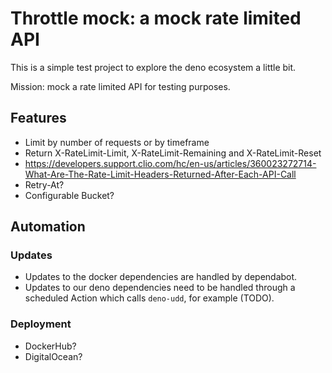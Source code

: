 # Throttle mock: a mock rate limited API

This is a simple test project to explore the deno ecosystem a little bit.

Mission: mock a rate limited API for testing purposes.

## Features

- Limit by number of requests or by timeframe
- Return X-RateLimit-Limit, X-RateLimit-Remaining and X-RateLimit-Reset
- https://developers.support.clio.com/hc/en-us/articles/360023272714-What-Are-The-Rate-Limit-Headers-Returned-After-Each-API-Call
- Retry-At?
- Configurable Bucket?

## Automation

### Updates

- Updates to the docker dependencies are handled by dependabot.
- Updates to our deno dependencies need to be handled through a scheduled Action
  which calls `deno-udd`, for example (TODO).

### Deployment

- DockerHub?
- DigitalOcean?
